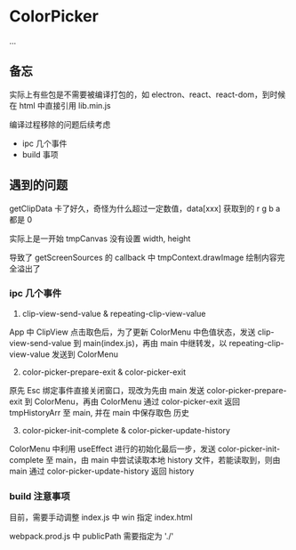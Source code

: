 # ColorPicker

...


## 备忘

实际上有些包是不需要被编译打包的，如 electron、react、react-dom，到时候在 html 中直接引用 lib.min.js

编译过程移除的问题后续考虑

* ipc 几个事件
* build 事项


## 遇到的问题

getClipData 卡了好久，奇怪为什么超过一定数值，data[xxx] 获取到的 r g b a 都是 0

实际上是一开始 tmpCanvas 没有设置 width, height

导致了 getScreenSources 的 callback 中 tmpContext.drawImage 绘制内容完全溢出了




### ipc 几个事件

1. clip-view-send-value & repeating-clip-view-value

App 中 ClipView 点击取色后，为了更新 ColorMenu 中色值状态，发送 clip-view-send-value 到 main(index.js)，再由 main 中继转发，以 repeating-clip-view-value 发送到 ColorMenu


2. color-picker-prepare-exit & color-picker-exit

原先 Esc 绑定事件直接关闭窗口，现改为先由 main 发送 color-picker-prepare-exit 到 ColorMenu，再由 ColorMenu 通过 color-picker-exit 返回 tmpHistoryArr 至 main, 并在 main 中保存取色 历史


3. color-picker-init-complete & color-picker-update-history

ColorMenu 中利用 useEffect 进行的初始化最后一步，发送 color-picker-init-complete 至 main，由 main 中尝试读取本地 history 文件，若能读取到，则由 main 通过 color-picker-update-history 返回 history


### build 注意事项

目前，需要手动调整 index.js 中 win 指定 index.html

webpack.prod.js 中 publicPath 需要指定为 './'
